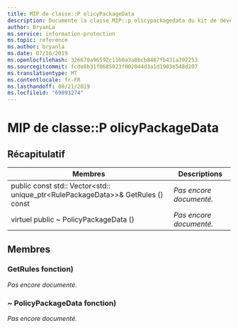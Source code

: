 ```yaml
---
title: MIP de classe::P olicyPackageData
description: Documente la classe MIP::p olicypackagedata du kit de développement logiciel (SDK) Microsoft Information Protection (MIP).
author: BryanLa
ms.service: information-protection
ms.topic: reference
ms.author: bryanla
ms.date: 07/16/2019
ms.openlocfilehash: 326670a96592c11b0a3a8bcb8487fb431a392253
ms.sourcegitcommit: fcde8b31f8685023f002044d3a1d1903e548d207
ms.translationtype: MT
ms.contentlocale: fr-FR
ms.lasthandoff: 08/21/2019
ms.locfileid: "69893274"
---
```

# <a name="class-mippolicypackagedata"></a>MIP de classe::P olicyPackageData 
  
## <a name="summary"></a>Récapitulatif
 Membres                        | Descriptions                                
--------------------------------|---------------------------------------------
public const std:: Vector\<std:: unique_ptr\<RulePackageData\>\>& GetRules () const  | _Pas encore documenté._
virtuel public ~ PolicyPackageData ()  | _Pas encore documenté._
  
## <a name="members"></a>Membres
  
### <a name="getrules-function"></a>GetRules fonction)
_Pas encore documenté._

  
### <a name="policypackagedata-function"></a>~ PolicyPackageData fonction)
_Pas encore documenté._
